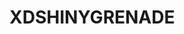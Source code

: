 # XDSHINYGRENADE
<html>
  <title>Awesome website see fun games coming up!<title>
    
    <body>
    <h1> Clicker Game of chickens</h1>
    </body>
    
    <style>
     body {
     background-color:Green
     color:###f
     text-allign:center;
  }
  </style>
  
  
  </html>
  
    
 
